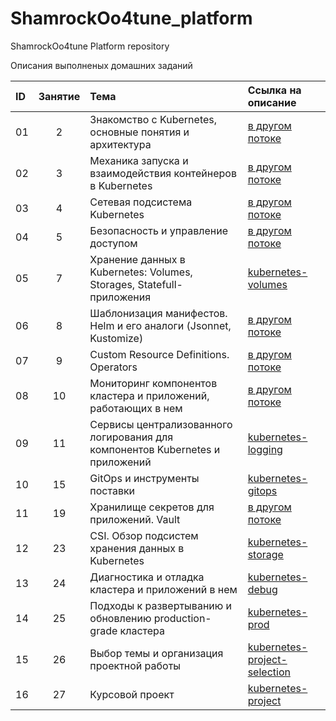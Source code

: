 # ShamrockOo4tune_platform
ShamrockOo4tune Platform repository

Описания выполненых домашних заданий

|ID|Занятие|Тема                                                                         |Ссылка на описание                                                                       |  
|:-|:-----:|:----------------------------------------------------------------------------|:----------------------------------------------------------------------------------------|  
|01|2      |Знакомство с Kubernetes, основные понятия и архитектура                      |[в другом потоке](https://github.com/otus-kuber-2023-04/ShamrockOo4tune_platform/pull/12)|  
|02|3      |Механика запуска и взаимодействия контейнеров в Kubernetes                   |[в другом потоке](https://github.com/otus-kuber-2023-04/ShamrockOo4tune_platform/pull/13)|  
|03|4      |Сетевая подсистема Kubernetes                                                |[в другом потоке](https://github.com/otus-kuber-2023-04/ShamrockOo4tune_platform/pull/14)|  
|04|5      |Безопасность и управление доступом                                           |[в другом потоке](https://github.com/otus-kuber-2023-04/ShamrockOo4tune_platform/pull/16)|  
|05|7      |Хранение данных в Kubernetes: Volumes, Storages, Statefull-приложения        |[kubernetes-volumes](./documentation/05_7_kubernetes_volumes.MD)                         |  
|06|8      |Шаблонизация манифестов. Helm и его аналоги (Jsonnet, Kustomize)             |[в другом потоке](https://github.com/otus-kuber-2023-04/ShamrockOo4tune_platform/pull/19)|  
|07|9      |Custom Resource Definitions. Operators                                       |[в другом потоке](https://github.com/otus-kuber-2023-04/ShamrockOo4tune_platform/pull/18)|  
|08|10     |Мониторинг компонентов кластера и приложений, работающих в нем               |[в другом потоке](https://github.com/otus-kuber-2023-04/ShamrockOo4tune_platform/pull/17)|  
|09|11     |Сервисы централизованного логирования для компонентов Kubernetes и приложений|[kubernetes-logging](./documentation/09_11_kubernetes_logging.MD)                        |  
|10|15     |GitOps и инструменты поставки                                                |[kubernetes-gitops](./documentation/10_15_kubernetes_gitops.MD)                          |  
|11|19     |Хранилище секретов для приложений. Vault                                     |[в другом потоке](https://github.com/otus-kuber-2023-04/ShamrockOo4tune_platform/pull/21)|  
|12|23     |CSI. Обзор подсистем хранения данных в Kubernetes                            |[kubernetes-storage](./documentation/12_23_kubernetes_storage.MD)                        |  
|13|24     |Диагностика и отладка кластера и приложений в нем                            |[kubernetes-debug](./documentation/13_24_kubernetes_debug.MD)                            |  
|14|25     |Подходы к развертыванию и обновлению production-grade кластера               |[kubernetes-prod](./documentation/14_25_kubernetes_prod.MD)                              |  
|15|26     |Выбор темы и организация проектной работы                                    |[kubernetes-project-selection](./documentation/15_26_kubernetes_project_selection.MD)    |  
|16|27     |Курсовой проект                                                              |[kubernetes-project](./documentation/15_27_kubernetes_project.MD)                        |  

<br>  

